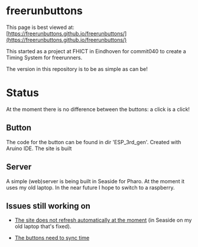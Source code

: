 # freerunbuttons

This page is best viewed at: [https://freerunbuttons.github.io/freerunbuttons/](https://freerunbuttons.github.io/freerunbuttons/)

This started as a project at FHICT in Eindhoven for commit040 to create a Timing System for freerunners.

The version in this repository is to be as simple as can be!

# Status

At the moment there is no difference between the buttons: a click is a click!

## Button

The code for the button can be found in dir 'ESP_3rd_gen'. Created with Aruino IDE. The site is built

## Server

A simple (web)server is being built in Seaside for Pharo. At the moment it uses my old laptop. In the near future I hope to switch to a raspberry.

## Issues still working on

+ [The site does not refresh automatically at the moment](https://freerunbuttons.github.io/freerunbuttons/docs/auto-refresh)
(in Seaside on my old laptop that's fixed).


+ [The buttons need to sync time](https://freerunbuttons.github.io/freerunbuttons/docs/timesync)
